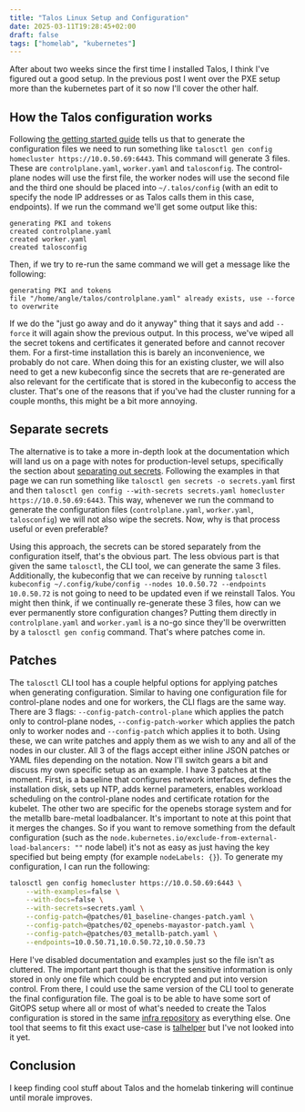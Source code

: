 ```yaml
---
title: "Talos Linux Setup and Configuration"
date: 2025-03-11T19:28:45+02:00
draft: false
tags: ["homelab", "kubernetes"]
---
```


After about two weeks since the first time I installed Talos, I think I've figured out a good setup.
In the previous post I went over the PXE setup more than the kubernetes part of it so now I'll cover the other half.

## How the Talos configuration works

Following [the getting started guide](https://www.talos.dev/v1.9/introduction/getting-started/) tells us that to generate the configuration files we need to run something like `talosctl gen config homecluster https://10.0.50.69:6443`.
This command will generate 3 files. These are `controlplane.yaml`, `worker.yaml` and `talosconfig`.
The control-plane nodes will use the first file, the worker nodes will use the second file and the third one should be placed into `~/.talos/config` (with an edit to specify the node IP addresses or as Talos calls them in this case, endpoints).
If we run the command we'll get some output like this:
```
generating PKI and tokens
created controlplane.yaml
created worker.yaml
created talosconfig
```
Then, if we try to re-run the same command we will get a message like the following:
```
generating PKI and tokens
file "/home/angle/talos/controlplane.yaml" already exists, use --force to overwrite
```
If we do the "just go away and do it anyway" thing that it says and add `--force` it will again show the previous output.
In this process, we've wiped all the secret tokens and certificates it generated before and cannot recover them.
For a first-time installation this is barely an inconvenience, we probably do not care.
When doing this for an existing cluster, we will also need to get a new kubeconfig since the secrets that are re-generated are also relevant for the certificate that is stored in the kubeconfig to access the cluster.
That's one of the reasons that if you've had the cluster running for a couple months, this might be a bit more annoying.

## Separate secrets

The alternative is to take a more in-depth look at the documentation which will land us on a page with notes for production-level setups, specifically the section about [separating out secrets](https://www.talos.dev/v1.9/introduction/prodnotes/#separating-out-secrets).
Following the examples in that page we can run something like `talosctl gen secrets -o secrets.yaml` first and then `talosctl gen config --with-secrets secrets.yaml homecluster https://10.0.50.69:6443`.
This way, whenever we run the command to generate the configuration files (`controlplane.yaml`, `worker.yaml`, `talosconfig`) we will not also wipe the secrets.
Now, why is that process useful or even preferable?

Using this approach, the secrets can be stored separately from the configuration itself, that's the obvious part.
The less obvious part is that given the same `talosctl`, the CLI tool, we can generate the same 3 files.
Additionally, the kubeconfig that we can receive by running `talosctl kubeconfig ~/.config/kube/config --nodes 10.0.50.72 --endpoints 10.0.50.72` is not going to need to be updated even if we reinstall Talos.
You might then think, if we continually re-generate these 3 files, how can we ever permanently store configuration changes?
Putting them directly in `controlplane.yaml` and `worker.yaml` is a no-go since they'll be overwritten by a `talosctl gen config` command.
That's where patches come in.

## Patches

The `talosctl` CLI tool has a couple helpful options for applying patches when generating configuration.
Similar to having one configuration file for control-plane nodes and one for workers, the CLI flags are the same way.
There are 3 flags: `--config-patch-control-plane` which applies the patch only to control-plane nodes, `--config-patch-worker` which applies the patch only to worker nodes and `--config-patch` which applies it to both.
Using these, we can write patches and apply them as we wish to any and all of the nodes in our cluster.
All 3 of the flags accept either inline JSON patches or YAML files depending on the notation.
Now I'll switch gears a bit and discuss my own specific setup as an example.
I have 3 patches at the moment.
First, is a baseline that configures network interfaces, defines the installation disk, sets up NTP, adds kernel parameters, enables workload scheduling on the control-plane nodes and certificate rotation for the kubelet.
The other two are specific for the openebs storage system and for the metallb bare-metal loadbalancer.
It's important to note at this point that it merges the changes.
So if you want to remove something from the default configuration (such as the `node.kubernetes.io/exclude-from-external-load-balancers: ""` node label) it's not as easy as just having the key specified but being empty (for example `nodeLabels: {}`).
To generate my configuration, I can run the following:
```bash
talosctl gen config homecluster https://10.0.50.69:6443 \
	--with-examples=false \
	--with-docs=false \
	--with-secrets=secrets.yaml \
	--config-patch=@patches/01_baseline-changes-patch.yaml \
	--config-patch=@patches/02_openebs-mayastor-patch.yaml \
	--config-patch=@patches/03_metallb-patch.yaml \
	--endpoints=10.0.50.71,10.0.50.72,10.0.50.73
```
Here I've disabled documentation and examples just so the file isn't as cluttered.
The important part though is that the sensitive information is only stored in only one file which could be encrypted and put into version control.
From there, I could use the same version of the CLI tool to generate the final configuration file.
The goal is to be able to have some sort of GitOPS setup where all or most of what's needed to create the Talos configuration is stored in the same [infra repository](https://gitlab.com/insanitywholesale/infra) as everything else.
One tool that seems to fit this exact use-case is [talhelper](https://github.com/budimanjojo/talhelper) but I've not looked into it yet.

## Conclusion

I keep finding cool stuff about Talos and the homelab tinkering will continue until morale improves.
